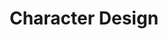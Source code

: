 ---
layout: portfolio
title: Character Design
alt_title: Original Character Design works 
blurb: For Comics, Children's Books, Animation...
# FB and Jekyll SEO Tag values
description: Original Character Design samples, for middle grade comics and graphic novels, children's books, textbooks and other applications.
postlinkimage: /assets/images/bg-portfolio-home-02.jpg
# End FB and Jekyll SEO Tag values
hero_tag: characterdesign
categories: 
    - homepage
    - characterdesign
pretty_category: Character Design
pretty_title: Character Design
sort_number: 1
permalink: /portfolio/character-design
images:
    - image_url: /assets/images/portfolio/characterdesign/cd_daniel_wm.jpg
      image_title: Daniel - Model Sheet
      image_class: fullwidth
    - image_url: /assets/images/portfolio/characterdesign/cd_susana_wm.jpg
      image_title: Susana - Model Sheet    
      image_class: fullwidth
    - image_url: /assets/images/portfolio/characterdesign/cd_elias_wm.jpg
      image_title: Elias - Model Sheet
      image_class: fullwidth
    - image_url: /assets/images/portfolio/characterdesign/cd_shirley_wm.jpg
      image_title: Shirley - Model Sheet    
      image_class: fullwidth
---